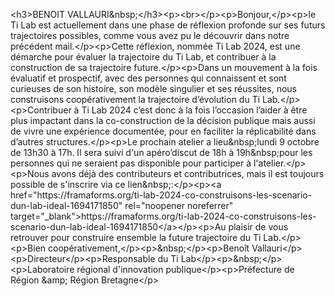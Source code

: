 &lt;h3&gt;BENOIT VALLAURI&amp;nbsp;&lt;&#x2F;h3&gt;&lt;p&gt;&lt;br&gt;&lt;&#x2F;p&gt;&lt;p&gt;Bonjour,&lt;&#x2F;p&gt;&lt;p&gt;le Ti Lab est actuellement dans une phase de réflexion profonde sur ses futurs trajectoires possibles, comme vous avez pu le découvrir dans notre précédent mail.&lt;&#x2F;p&gt;&lt;p&gt;Cette réflexion, nommée Ti Lab 2024, est une démarche pour évaluer la trajectoire du Ti Lab, et contribuer à la construction de sa trajectoire future.&lt;&#x2F;p&gt;&lt;p&gt;Dans un mouvement à la fois évaluatif et prospectif, avec des personnes qui connaissent et sont curieuses de son histoire, son modèle singulier et ses réussites, nous construisons coopérativement la trajectoire d’évolution du Ti Lab.&lt;&#x2F;p&gt;&lt;p&gt;Contribuer à Ti Lab 2024 c’est donc à la fois l’occasion l’aider à être plus impactant dans la co-construction de la décision publique mais aussi de vivre une expérience documentée, pour en faciliter la réplicabilité dans d’autres structures.&lt;&#x2F;p&gt;&lt;p&gt;Le prochain atelier a lieu&amp;nbsp;lundi 9 octobre de 13h30 à 17h. Il sera suivi d&#x27;un apéro’discut de 18h à 19h&amp;nbsp;pour les personnes qui ne seraient pas disponible pour participer à l&#x27;atelier.&lt;&#x2F;p&gt;&lt;p&gt;Nous avons déjà des contributeurs et contributrices, mais il est toujours possible de s&#x27;inscrire via ce lien&amp;nbsp;:&lt;&#x2F;p&gt;&lt;p&gt;&lt;a href=&quot;https:&#x2F;&#x2F;framaforms.org&#x2F;ti-lab-2024-co-construisons-les-scenario-dun-lab-ideal-1694171850&quot; rel=&quot;noopener noreferrer&quot; target=&quot;_blank&quot;&gt;https:&#x2F;&#x2F;framaforms.org&#x2F;ti-lab-2024-co-construisons-les-scenario-dun-lab-ideal-1694171850&lt;&#x2F;a&gt;&lt;&#x2F;p&gt;&lt;p&gt;Au plaisir de vous retrouver pour construire ensemble la future trajectoire du Ti Lab.&lt;&#x2F;p&gt;&lt;p&gt;Bien coopérativement,&lt;&#x2F;p&gt;&lt;p&gt;&amp;nbsp;&lt;&#x2F;p&gt;&lt;p&gt;Benoît Vallauri&lt;&#x2F;p&gt;&lt;p&gt;Directeur&lt;&#x2F;p&gt;&lt;p&gt;Responsable du Ti Lab&lt;&#x2F;p&gt;&lt;p&gt;&amp;nbsp;&lt;&#x2F;p&gt;&lt;p&gt;Laboratoire régional d&#x27;innovation publique&lt;&#x2F;p&gt;&lt;p&gt;Préfecture de Région &amp;amp; Région Bretagne&lt;&#x2F;p&gt;